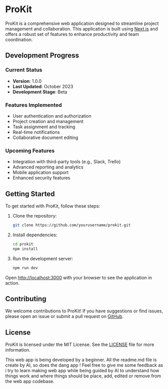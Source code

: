 # ProKit

ProKit is a comprehensive web application designed to streamline project management and collaboration. This application is built using [Next.js](https://nextjs.org) and offers a robust set of features to enhance productivity and team coordination.

## Development Progress

### Current Status

- **Version**: 1.0.0
- **Last Updated**: October 2023
- **Development Stage**: Beta

### Features Implemented

- User authentication and authorization
- Project creation and management
- Task assignment and tracking
- Real-time notifications
- Collaborative document editing

### Upcoming Features

- Integration with third-party tools (e.g., Slack, Trello)
- Advanced reporting and analytics
- Mobile application support
- Enhanced security features

## Getting Started

To get started with ProKit, follow these steps:

1. Clone the repository:
   ```bash
   git clone https://github.com/yourusername/prokit.git
   ```
2. Install dependencies:
   ```bash
   cd prokit
   npm install
   ```
3. Run the development server:
   ```bash
   npm run dev
   ```

Open [http://localhost:3000](http://localhost:3000) with your browser to see the application in action.

## Contributing

We welcome contributions to ProKit! If you have suggestions or find issues, please open an issue or submit a pull request on [GitHub](https://github.com/yourusername/prokit).

## License

ProKit is licensed under the MIT License. See the [LICENSE](https://github.com/yourusername/prokit/blob/main/LICENSE) file for more information.

This web app is being developed by a beginner. All the readme.md file is create by AI, so does the dang app ! Feel free to give me some feedback as i try to learn making web app while being guided by AI to understand how things work and where things should be place, add, edited or remove from the web app codebase. 
